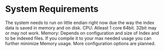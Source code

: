 # System Requirements

The system needs to run on little endian right now due the way the index data is saved in memory and on disk.
CPU: Atleast 1 core 64bit. 32bit may or may not work.
Memory: Depends on configuration and size of Index and to be indexed files. If you compile it to your max needed usage you can further minimize Memory usage. More configuration options are planned.